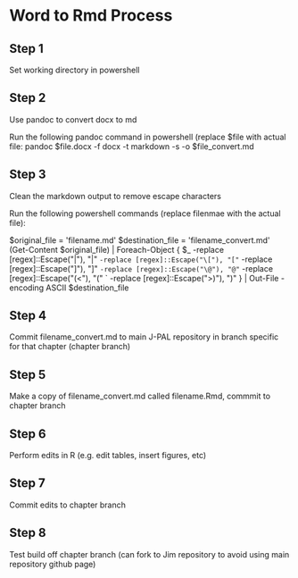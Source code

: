 # Word to Rmd Process

## Step 1
Set working directory in powershell

## Step 2
Use pandoc to convert docx to md

Run the following pandoc command in powershell (replace $file with actual file:
pandoc $file.docx -f docx -t markdown -s -o $file_convert.md

## Step 3
Clean the markdown output to remove escape characters

Run the following powershell commands (replace filenmae with the actual file):

$original_file = 'filename.md'
$destination_file =  'filename_convert.md'
(Get-Content $original_file) | Foreach-Object {
    $_ -replace [regex]::Escape("\|"), "|" `
       -replace [regex]::Escape("\["), "[" `
       -replace [regex]::Escape("\]"), "]" `
       -replace [regex]::Escape("\@"), "@" `
       -replace [regex]::Escape("(<"), "(" `
       -replace [regex]::Escape(">)"), ")"
    } | Out-File -encoding ASCII $destination_file

## Step 4
Commit filename_convert.md to main J-PAL repository in branch specific for that chapter (chapter branch)

## Step 5
Make a copy of filename_convert.md called filename.Rmd, commmit to chapter branch

## Step 6
Perform edits in R (e.g. edit tables, insert figures, etc)

## Step 7
Commit edits to chapter branch

## Step 8
Test build off chapter branch (can fork to Jim repository to avoid using main repository github page)